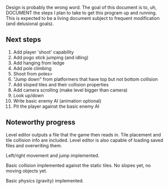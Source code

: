 Design is probably the wrong word. The goal of this document is to, uh,
DOCUMENT the steps I plan to take to get this program up and running.
This is expected to be a living document subject to frequent
modification (and delusional goals).

<h2>Next steps</h2>

<ol>
    <li>Add player 'shoot' capability</li>
    <li>Add pogo stick jumping (and idling)</li>
    <li>Add hanging from ledge</li>
    <li>Add pole climbing</li>
    <li>Shoot from poles>
    <li>"Jump down" from platformers that have top but not bottom collision</li>
    <li>Add sloped tiles and their collision properties</li>
    <li>Add camera scrolling (make level bigger than camera)</li>
    <li>Look up/down</li>
    <li>Write basic enemy AI (animation optional)</li>
    <li>Pit the player against the basic enemy AI</li>
</ol>

<h2>Noteworthy progress</h2>

Level editor outputs a file that the game then reads in. Tile placement and tile collision info are included.
Level editor is also capable of loading saved files and overwriting them.

Left/right movement and jump implemented.

Basic collision implemented against the static tiles. No slopes yet, no moving objects yet.

Basic physics (gravity) implemented.
